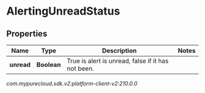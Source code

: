 # AlertingUnreadStatus


## Properties

| Name | Type | Description | Notes |
| ------------ | ------------- | ------------- | ------------- |
| **unread** | **Boolean** | True is alert is unread, false if it has not been. |  |




_com.mypurecloud.sdk.v2:platform-client-v2:210.0.0_
